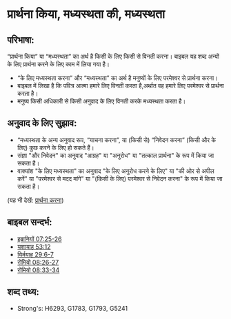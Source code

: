 # प्रार्थना किया, मध्यस्थता की, मध्यस्थता #

## परिभाषा: ##

“प्रार्थना किया” या “मध्यस्थता” का अर्थ है किसी के लिए किसी से विनती करना। बाइबल यह शब्द अन्यों के लिए प्रार्थना करने के लिए काम में लिया गया है।

* “के लिए मध्यस्थता करना” और “मध्यस्थता” का अर्थ है मनुष्यों के लिए परमेश्वर से प्रार्थना करना।
* बाइबल में लिखा है कि पवित्र आत्मा हमारे लिए विनती करता है,अर्थात वह हमारे लिए परमेश्वर से प्रार्थना करता है।
* मनुष्य किसी अधिकारी से किसी अनुवाद के लिए विनती करके मध्यस्थता करता है।

## अनुवाद के लिए सुझाव: ##

* “मध्यस्थता के अन्य अनुवाद रूप, “याचना करना”, या (किसी से) “निवेदन करना” (किसी और के लिए) कुछ करने के लिए हो सकते हैं।
* संज्ञा "और निवेदन" का अनुवाद "आग्रह" या "अनुरोध" या "तत्काल प्रार्थना" के रूप में किया जा सकता है।
* वाक्यांश "के लिए मध्यस्थता" का अनुवाद "के लिए अनुरोध करने के लिए" या "की ओर से अपील करें" या "परमेश्वर से मदद मांगे" या "(किसी के लिए) परमेश्वर से निवेदन करना" के रूप में किया जा सकता है।

(यह भी देखें: [प्रार्थना करना](../kt/pray.md))

## बाइबल सन्दर्भ: ##

* [इब्रानियों 07:25-26](rc://en/tn/help/heb/07/25)
* [यशायाह 53:12](rc://en/tn/help/isa/53/12)
* [यिर्मयाह 29:6-7](rc://en/tn/help/jer/29/06)
* [रोमियो 08:26-27](rc://en/tn/help/rom/08/26)
* [रोमियो 08:33-34](rc://en/tn/help/rom/08/33)


## शब्द तथ्य: ##

* Strong's: H6293, G1783, G1793, G5241
